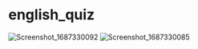 # english_quiz
![Screenshot_1687330092](https://github.com/AbdurahmonAbdurasul/english_quiz/assets/137193356/2332846c-e70a-4c40-9261-518b4c53e45d)
![Screenshot_1687330085](https://github.com/AbdurahmonAbdurasul/english_quiz/assets/137193356/697dee05-583f-4f39-bdc5-be37648811a4)



